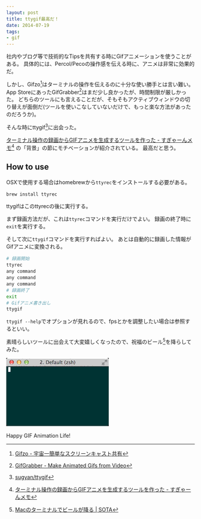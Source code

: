 ```yaml
---
layout: post
title: ttygif最高だ！
date: 2014-07-19
tags:
- gif
---
```

社内やブログ等で技術的なTipsを共有する時にGifアニメーションを使うことがある。
具体的には、Percol/Pecoの操作感を伝える時に、アニメは非常に効果的だ。

しかし、Gifzo[^1]はターミナルの操作を伝えるのに十分な使い勝手とは言い難い。
App StoreにあったGifGrabber[^2]はまだ少し良かったが、時間制限が厳しかった。
どちらのツールにも言えることだが、そもそもアクティブウィンドウの切り替えが面倒だ(ツールを使いこなしていないだけで、もっと楽な方法があったのだろうか)。

そんな時にttygif[^3]に出会った。

[ターミナル操作の録画からGIFアニメを生成するツールを作った - すぎゃーんメモ](http://d.hatena.ne.jp/sugyan/20140719/1405729672)[^4] の「背景」の節にモチベーションが紹介されている。
最高だと思う。

## How to use

OSXで使用する場合はhomebrewから`ttyrec`をインストールする必要がある。

```sh
brew install ttyrec
```

ttygifはこのttyrecの後に実行する。

まず録画方法だが、これは`ttyrec`コマンドを実行だけでよい。
録画の終了時に`exit`を実行する。

そして次に`ttygif`コマンドを実行すればよい。
あとは自動的に録画した情報がGifアニメに変換される。

```sh
# 録画開始
ttyrec
any command
any command
any command
# 録画終了
exit
# Gifアニメ書き出し
ttygif
```

`ttygif --help`でオプションが見れるので、fpsとかを調整したい場合は参照するといい。

素晴らしいツールに出会えて大変嬉しくなったので、祝福のビール[^5]を降らしてみた。

![happy beer](/images/2014/07/19/ttygif.gif)

Happy GIF Animation Life!

[^1]: [Gifzo - 宇宙一簡単なスクリーンキャスト共有](http://gifzo.net/)
[^2]: [GifGrabber - Make Animated Gifs from Video](http://www.gifgrabber.com/)
[^3]: [sugyan/ttygif](https://github.com/sugyan/ttygif)
[^4]: [ターミナル操作の録画からGIFアニメを生成するツールを作った - すぎゃーんメモ](http://d.hatena.ne.jp/sugyan/20140719/1405729672)
[^5]: [Macのターミナルでビールが降る | SOTA](http://deeeet.com/writing/2014/04/30/beer-on-terminal/)
